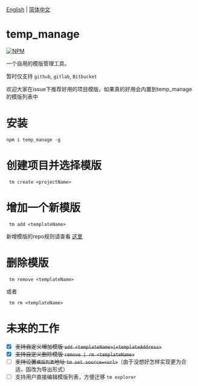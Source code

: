 
<p>
  <a href="https://github.com/wegi8/temp_manage/blob/main/README.md">English</a> | 
  <a href="https://github.com/wegi8/temp_manage/blob/main/README.zh.md">简体中文</a>
</p>

# temp_manage

[![NPM](https://nodei.co/npm/temp-manage.png?downloads=true&downloadRank=true&stars=true)](https://nodei.co/npm/temp-manage/)

一个自用的模版管理工具。

暂时仅支持 `github`, `gitlab`, `Bitbucket`

欢迎大家在issue下推荐好用的项目模版，如果真的好用会内置到temp_manage的模版列表中

# 安装

```shell
npm i temp_manage -g
```

# 创建项目并选择模版

```shell
 tm create <projectName>
```

# 增加一个新模版

```shell
 tm add <templateName>
```

新增模版的repo规则请查看 [这里](https://www.npmjs.com/package/download-git-repo)

# 删除模版

```shell
 tm remove <templateName>
```

或者

```shell
 tm rm <templateName>
```

# 未来的工作

- [x] ~~支持自定义增加模版 `add <templateName>|<templateAddress>`~~
- [x] ~~支持自定义删除模版 `remove | rm <templateName>`~~
- [ ] ~~支持设置`模版列表`地址 `tm set source=<url>`~~（由于没想好怎样实现更为合适，固改为导出形式）
- [ ] 支持用户直接编辑模版列表，方便迁移 `tm explorer`
